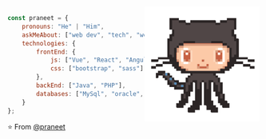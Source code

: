 

<img align='right' src="https://raw.githubusercontent.com/iCharlesZ/FigureBed/master/img/octocat.gif" width="230">

```javascript
const praneet = {
    pronouns: "He" | "Him",
    askMeAbout: ["web dev", "tech", "web3"],
    technologies: {
        frontEnd: {
            js: ["Vue", "React", "Angular"],
            css: ["bootstrap", "sass"]
        },
        backEnd: ["Java", "PHP"],
        databases: ["MySql", "oracle","azure"],
    }
};
```


⭐️ From [@praneet](https://github.com/PraneetBose)
